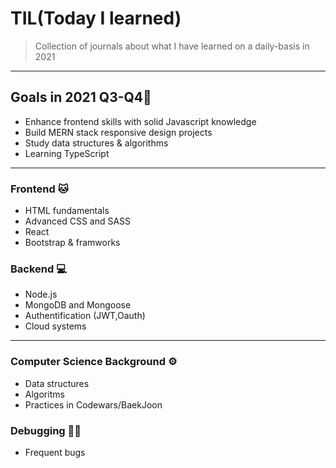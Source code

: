 # TIL(Today I learned)

> Collection of journals about what I have learned on a daily-basis in 2021

***
## Goals in 2021 Q3-Q4📝
- Enhance frontend skills with solid Javascript knowledge
- Build MERN stack responsive design projects 
- Study data structures & algorithms
- Learning TypeScript

***

### Frontend 🐱
 - HTML fundamentals
 - Advanced CSS and SASS
 - React
 - Bootstrap & framworks
 
### Backend 💻
 - Node.js
 - MongoDB and Mongoose
 - Authentification (JWT,Oauth)
 - Cloud systems

 ***

### Computer Science Background ⚙️
 - Data structures
 - Algoritms
 - Practices in Codewars/BaekJoon
 

### Debugging 👩‍💻 
- Frequent bugs
